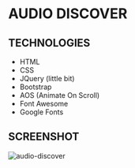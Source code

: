 # AUDIO DISCOVER

## TECHNOLOGIES

- HTML
- CSS
- JQuery (little bit)
- Bootstrap
- AOS (Animate On Scroll)
- Font Awesome
- Google Fonts

## SCREENSHOT

<!-- image -->
<img src="https://i.ibb.co/TBpRmSx/audio-discover-min.png" alt="audio-discover">
